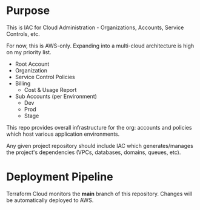 # Purpose

This is IAC for Cloud Administration - Organizations, Accounts, Service Controls, etc. 

For now, this is AWS-only. Expanding into a multi-cloud architecture is high on my priority list. 

- Root Account
- Organization
- Service Control Policies
- Billing
    - Cost & Usage Report
- Sub Accounts (per Environment)
    - Dev
    - Prod
    - Stage
    
This repo provides overall infrastructure for the org: accounts and policies which host
various application environments. 

Any given project repository should include IAC which generates/manages the project's
dependencies (VPCs, databases, domains, queues, etc).

# Deployment Pipeline

Terraform Cloud monitors the **main** branch of this repository. Changes will be automatically deployed to AWS. 
